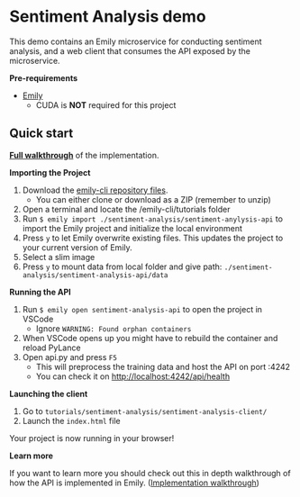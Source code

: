# Sentiment Analysis demo

This demo contains an Emily microservice for conducting sentiment analysis, and a web client that consumes the API exposed by the microservice. 

**Pre-requirements**
- [Emily](https://github.com/amboltio/emily-cli/#getting-started)
	- CUDA is **NOT** required for this project

## Quick start 
[**Full walkthrough**](https://github.com/amboltio/emily-cli/wiki/Sentiment-analysis) of the implementation.

**Importing the Project**

1. Download the [emily-cli repository files](https://github.com/amboltio/emily-cli).
	* You can either clone or download as a ZIP (remember to unzip)
2. Open a terminal and locate the /emily-cli/tutorials folder
3. Run ```$ emily import ./sentiment-analysis/sentiment-anylysis-api``` to import the Emily project and initialize the local environment
4. Press `y` to let Emily overwrite existing files. This updates the project to your current version of Emily.
5. Select a slim image
6. Press `y` to mount data from local folder and give path: `./sentiment-analysis/sentiment-analysis-api/data`

**Running the API**

1. Run `$ emily open sentiment-analysis-api` to open the project in VSCode
	* Ignore `WARNING: Found orphan containers`
2. When VSCode opens up you might have to rebuild the container and reload PyLance 
3. Open api.py and press `F5`
	* This will preprocess the training data and host the API on port :4242
	* You can check it on [http://localhost:4242/api/health](http://localhost:4242/api/health)

**Launching the client**

1. Go to `tutorials/sentiment-analysis/sentiment-analysis-client/`
2. Launch the `index.html` file

Your project is now running in your browser!

**Learn more** 

If you want to learn more you should check out this in depth walkthrough of how the API is implemented in Emily.
([Implementation walkthrough](https://github.com/amboltio/emily-cli/wiki/Sentiment-analysis))
